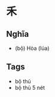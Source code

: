 # 禾

## Nghĩa
* (bộ) Hòa (lúa)

## Tags
* bộ thủ
* bộ thủ 5 nét

<script>window.HANZI_FIELD='禾';</script>